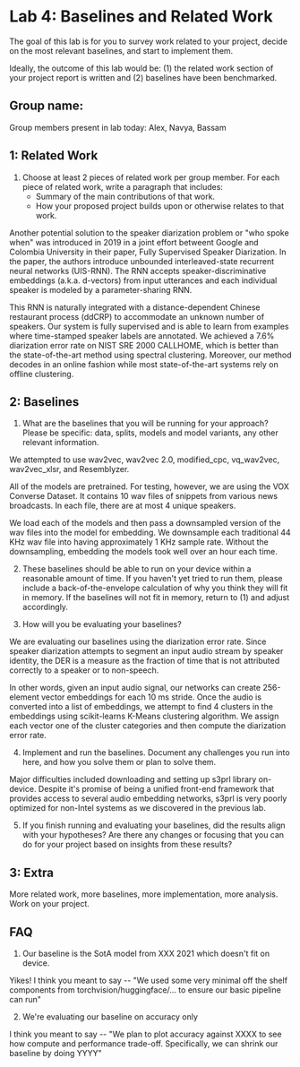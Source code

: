 Lab 4: Baselines and Related Work
===
The goal of this lab is for you to survey work related to your project, decide on the most relevant baselines, and start to implement them.

Ideally, the outcome of this lab would be: (1) the related work section of your project report is written and (2) baselines have been benchmarked.

Group name:
---
Group members present in lab today: Alex, Navya, Bassam

1: Related Work
----
1. Choose at least 2 pieces of related work per group member. For each piece of related work, write a paragraph that includes:
    - Summary of the main contributions of that work.
    - How your proposed project builds upon or otherwise relates to that work.



Another potential solution to the speaker diarization problem or "who spoke when" was introduced in 2019 in a joint effort betweent Google and Colombia University in their paper, Fully Supervised Speaker Diarization. In the paper, the authors introduce unbounded interleaved-state recurrent neural networks (UIS-RNN). The RNN accepts speaker-discriminative embeddings (a.k.a. d-vectors) from input utterances and each individual
speaker is modeled by a parameter-sharing RNN.

This RNN is naturally integrated with a distance-dependent Chinese restaurant process (ddCRP) to accommodate an unknown number of speakers. Our system is fully supervised and is able to learn from examples where time-stamped speaker labels are annotated. We achieved a 7.6% diarization error rate on NIST SRE 2000 CALLHOME, which is better than the state-of-the-art method using spectral clustering. Moreover, our method decodes in an online fashion while most state-of-the-art systems rely on offline clustering.




2: Baselines
----
1. What are the baselines that you will be running for your approach? Please be specific: data, splits, models and model variants, any other relevant information.

We attempted to use wav2vec, wav2vec 2.0, modified_cpc, vq_wav2vec, wav2vec_xlsr, and Resemblyzer.

All of the models are pretrained. For testing, however, we are using the VOX Converse Dataset. It contains 10 wav files of snippets from various news broadcasts. In each file, there are at most 4 unique speakers.

We load each of the models and then pass a downsampled version of the wav files into the model for embedding. We downsample each traditional 44 KHz wav file into having approximately 1 KHz sample rate. Without the downsampling, embedding the models took well over an hour each time.

2. These baselines should be able to run on your device within a reasonable amount of time. If you haven't yet tried to run them, please include a back-of-the-envelope calculation of why you think they will fit in memory. If the baselines will not fit in memory, return to (1) and adjust accordingly.




3. How will you be evaluating your baselines?

We are evaluating our baselines using the diarization error rate. Since speaker diarization attempts to segment an input audio stream by speaker identity, the DER is a measure as the fraction of time that is not attributed correctly to a speaker or to non-speech.

In other words, given an input audio signal, our networks can create 256-element vector embeddings for each 10 ms stride. Once the audio is converted into a list of embeddings, we attempt to find 4 clusters in the embeddings using scikit-learns K-Means clustering algorithm. We assign each vector one of the cluster categories and then compute the diarization error rate. 



4. Implement and run the baselines. Document any challenges you run into here, and how you solve them or plan to solve them.

Major difficulties included downloading and setting up s3prl library on-device. Despite it's promise of being a unified front-end framework that provides access to several audio embedding networks, s3prl is very poorly optimized for non-Intel systems as we discovered in the previous lab. 


5. If you finish running and evaluating your baselines, did the results align with your hypotheses? Are there any changes or focusing that you can do for your project based on insights from these results?



3: Extra
----
More related work, more baselines, more implementation, more analysis. Work on your project.


FAQ
----
1. Our baseline is the SotA model from XXX 2021 which doesn't fit on device.

Yikes! I think you meant to say -- "We used some very minimal off the shelf components from torchvision/huggingface/... to ensure our basic pipeline can run"

2. We're evaluating our baseline on accuracy only

I think you meant to say -- "We plan to plot accuracy against XXXX to see how compute and performance trade-off. Specifically, we can shrink our baseline by doing YYYY"

